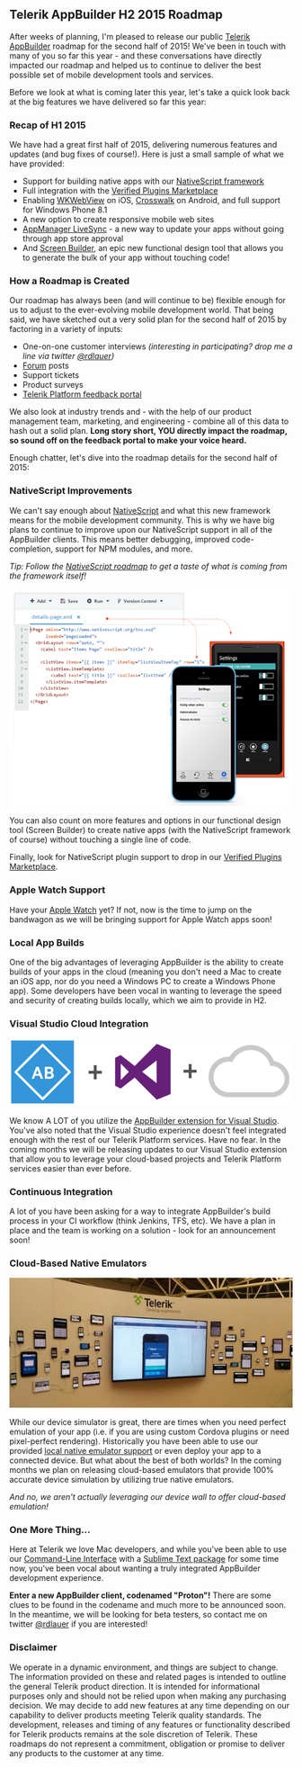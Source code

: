 ## Telerik AppBuilder H2 2015 Roadmap

After weeks of planning, I'm pleased to release our public [Telerik AppBuilder](http://www.telerik.com/appbuilder) roadmap for the second half of 2015! We've been in touch with many of you so far this year - and these conversations have directly impacted our roadmap and helped us to continue to deliver the best possible set of mobile development tools and services.

Before we look at what is coming later this year, let's take a quick look back at the big features we have delivered so far this year:

### Recap of H1 2015

We have had a great first half of 2015, delivering numerous features and updates (and bug fixes of course!). Here is just a small sample of what we have provided:

- Support for building native apps with our [NativeScript framework](https://www.nativescript.org/)
- Full integration with the [Verified Plugins Marketplace](http://plugins.telerik.com/cordova)
- Enabling [WKWebView](http://plugins.telerik.com/cordova/plugin/wkwebview) on iOS, [Crosswalk](http://www.telerik.com/blogs/telerik-appbuilder-with-cordova-4-and-crosswalk-support) on Android, and full support for Windows Phone 8.1
- A new option to create responsive mobile web sites
- [AppManager LiveSync](http://www.telerik.com/blogs/telerik-appbuilder-may-release-update-a-published-app-in-seconds) - a new way to update your apps without going through app store approval
- And [Screen Builder](http://www.telerik.com/screenbuilder), an epic new functional design tool that allows you to generate the bulk of your app without touching code!

### How a Roadmap is Created

Our roadmap has always been (and will continue to be) flexible enough for us to adjust to the ever-evolving mobile development world. That being said, we have sketched out a very solid plan for the second half of 2015 by factoring in a variety of inputs:

- One-on-one customer interviews *(interesting in participating? drop me a line via twitter [@rdlauer](https://twitter.com/rdlauer))*
- [Forum](http://www.telerik.com/forums/appbuilder) posts
- Support tickets
- Product surveys
- [Telerik Platform feedback portal](http://feedback.telerik.com/Project/129)

We also look at industry trends and - with the help of our product management team, marketing, and engineering - combine all of this data to hash out a solid plan. **Long story short, YOU directly impact the roadmap, so sound off on the feedback portal to make your voice heard.**

Enough chatter, let's dive into the roadmap details for the second half of 2015:

### NativeScript Improvements

We can't say enough about [NativeScript](https://www.nativescript.org/) and what this new framework means for the mobile development community. This is why we have big plans to continue to improve upon our NativeScript support in all of the AppBuilder clients. This means better debugging, improved code-completion, support for NPM modules, and more.

*Tip: Follow the [NativeScript roadmap](https://www.nativescript.org/roadmap) to get a taste of what is coming from the framework itself!*

![telerik nativescript](ns-h2.png)

You can also count on more features and options in our functional design tool (Screen Builder) to create native apps (with the NativeScript framework of course) without touching a single line of code.

Finally, look for NativeScript plugin support to drop in our [Verified Plugins Marketplace](http://plugins.telerik.com/).

### Apple Watch Support

Have your [Apple Watch](https://www.apple.com/watch/) yet? If not, now is the time to jump on the bandwagon as we will be bringing support for Apple Watch apps soon!

### Local App Builds

One of the big advantages of leveraging AppBuilder is the ability to create builds of your apps in the cloud (meaning you don't need a Mac to create an iOS app, nor do you need a Windows PC to create a Windows Phone app). Some developers have been vocal in wanting to leverage the speed and security of creating builds locally, which we aim to provide in H2.

### Visual Studio Cloud Integration

![telerik appbuilder and visual studio](abvs-h2.png)

We know A LOT of you utilize the [AppBuilder extension for Visual Studio](http://www.telerik.com/appbuilder/visual-studio-extension). You've also noted that the Visual Studio experience doesn't feel integrated enough with the rest of our Telerik Platform services. Have no fear. In the coming months we will be releasing updates to our Visual Studio extension that allow you to leverage your cloud-based projects and Telerik Platform services easier than ever before.

### Continuous Integration

A lot of you have been asking for a way to integrate AppBuilder's build process in your CI workflow (think Jenkins, TFS, etc). We have a plan in place and the team is working on a solution - look for an announcement soon!

### Cloud-Based Native Emulators

![telerik device wall](devicewall-h2.jpg)

While our device simulator is great, there are times when you need perfect emulation of your app (i.e. if you are using custom Cordova plugins or need pixel-perfect rendering). Historically you have been able to use our provided [local native emulator support](http://docs.telerik.com/platform/appbuilder/testing-your-app/running-in-emulators/android-emulator) or even deploy your app to a connected device. But what about the best of both worlds? In the coming months we plan on releasing cloud-based emulators that provide 100% accurate device simulation by utilizing true native emulators.

*And no, we aren't actually leveraging our device wall to offer cloud-based emulation!*

### One More Thing...

Here at Telerik we love Mac developers, and while you've been able to use our [Command-Line Interface](http://www.telerik.com/appbuilder/command-line-interface) with a [Sublime Text package](http://www.telerik.com/appbuilder/sublime-text-package) for some time now, you've been vocal about wanting a truly integrated AppBuilder development experience.

**Enter a new AppBuilder client, codenamed "Proton"!** There are some clues to be found in the codename and much more to be announced soon. In the meantime, we will be looking for beta testers, so contact me on twitter [@rdlauer](https://twitter.com/rdlauer) if you are interested!

### Disclaimer

We operate in a dynamic environment, and things are subject to change. The information provided on these and related pages is intended to outline the general Telerik product direction. It is intended for informational purposes only and should not be relied upon when making any purchasing decision. We may decide to add new features at any time depending on our capability to deliver products meeting Telerik quality standards. The development, releases and timing of any features or functionality described for Telerik products remains at the sole discretion of Telerik. These roadmaps do not represent a commitment, obligation or promise to deliver any products to the customer at any time.